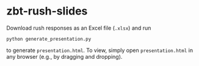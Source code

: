 # zbt-rush-slides
Download rush responses as an Excel file (`.xlsx`) and run
```
python generate_presentation.py
```
to generate `presentation.html`. To view, simply open `presentation.html` in any browser (e.g., by dragging and dropping). 
